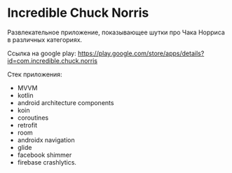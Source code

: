 # Incredible Chuck Norris

Развлекательное приложение, показывающее шутки про Чака Норриса в различных категориях.

Ссылка на google play: https://play.google.com/store/apps/details?id=com.incredible.chuck.norris

Стек приложения: 
- MVVM
- kotlin
- android architecture components
- koin
- coroutines
- retrofit
- room
- androidx navigation
- glide
- facebook shimmer
- firebase crashlytics.
